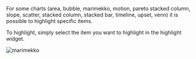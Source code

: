 For some charts (area, bubble, marimekko, motion, pareto stacked column, slope, scatter,  stacked column, stacked bar, timeline, upset, venn) it is possible to highlight specific items. 

To highlight, simply select the item you want to highlight in the highlight widget.  

![marimekko](assets/images/marimekko-16842478003841.png)